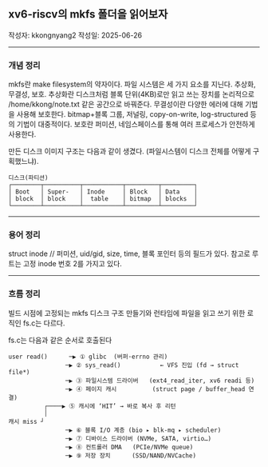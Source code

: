 ## xv6-riscv의 mkfs 폴더을 읽어보자

작성자: kkongnyang2 작성일: 2025-06-26

---
### 개념 정리

mkfs란 make filesystem의 약자이다.
파일 시스템은 세 가지 요소를 지닌다. 추상화, 무결성, 보호. 추상화란 디스크처럼 블록 단위(4KB)로만 읽고 쓰는 장치를 논리적으로 /home/kkong/note.txt 같은 공간으로 바꿔준다. 무결성이란 다양한 에러에 대해 기법을 사용해 보호한다. bitmap+블록 그룹, 저널링, copy-on-write, log-structured 등의 기법이 대중적이다. 보호란 퍼미션, 네임스페이스를 통해 여러 프로세스가 안전하게 사용한다.

만든 디스크 이미지 구조는 다음과 같이 생겼다. (파일시스템이 디스크 전체를 어떻게 구획했느냐).

```
디스크(파티션)
┌────────┬──────────┬───────────┬─────────┬─────────┐
│ Boot   │ Super-   │ Inode     │ Block   │ Data    │
│ block  │ block    │  table    │ bitmap  │ blocks  │
└────────┴──────────┴───────────┴─────────┴─────────┘
```

---
### 용어 정리

struct inode                // 퍼미션, uid/gid, size, time, 블록 포인터 등의 필드가 있다. 참고로 루트는 고정 inode 번호 2를 가지고 있다.

---
### 흐름 정리

빌드 시점에 고정되는 mkfs 디스크 구조 만들기와 런타임에 파일을 읽고 쓰기 위한 로직인 fs.c는 다르다.

fs.c는 다음과 같은 순서로 호출된다

```
user read()      ─▶ ① glibc  (버퍼·errno 관리)
                ─▶ ② sys_read()           ← VFS 진입 (fd → struct file*)
                ─▶ ③ 파일시스템 드라이버   (ext4_read_iter, xv6 readi 등)
                ─▶ ④ 페이지 캐시          (struct page / buffer_head 연결)
          ┌────▶ ⑤ 캐시에 ‘HIT’ → 바로 복사 후 리턴
          │
캐시 miss ┘
                ─▶ ⑥ 블록 I/O 계층 (bio ▸ blk-mq ▸ scheduler)
                ─▶ ⑦ 디바이스 드라이버 (NVMe, SATA, virtio…)
                ─▶ ⑧ 컨트롤러 DMA   (PCIe/NVMe queue)
                ─▶ ⑨ 저장 장치      (SSD/NAND/NVCache)
```



